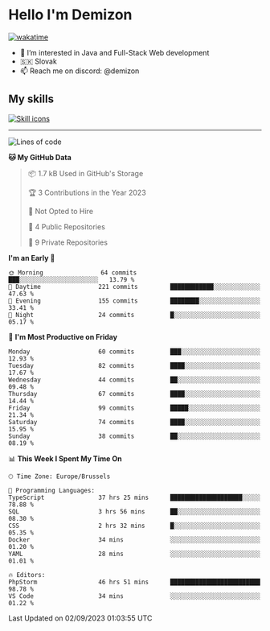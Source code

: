 # Hello I'm Demizon
[![wakatime](https://wakatime.com/badge/user/6ad1949f-d6d7-44f9-9eee-c35e54cc499b.svg)](https://wakatime.com/@6ad1949f-d6d7-44f9-9eee-c35e54cc499b)
- 👀 I’m interested in Java and Full-Stack Web development
- 🇸🇰 Slovak
- 📫 Reach me on discord: @demizon

## My skills
[![Skill icons](https://skillicons.dev/icons?i=java,js,ts,html,css,react,nextjs,tailwind,supabase,py,git,docker,linux,mysql,postgres,mongo&theme=dark)](https://github.com/Demizon3433)

---

<!--START_SECTION:waka-->
![Lines of code](https://img.shields.io/badge/From%20Hello%20World%20I%27ve%20Written-87.4%20thousand%20lines%20of%20code-blue)

**🐱 My GitHub Data** 

> 📦 1.7 kB Used in GitHub's Storage 
 > 
> 🏆 3 Contributions in the Year 2023
 > 
> 🚫 Not Opted to Hire
 > 
> 📜 4 Public Repositories 
 > 
> 🔑 9 Private Repositories 
 > 
**I'm an Early 🐤** 

```text
🌞 Morning                64 commits          ███░░░░░░░░░░░░░░░░░░░░░░   13.79 % 
🌆 Daytime                221 commits         ████████████░░░░░░░░░░░░░   47.63 % 
🌃 Evening                155 commits         ████████░░░░░░░░░░░░░░░░░   33.41 % 
🌙 Night                  24 commits          █░░░░░░░░░░░░░░░░░░░░░░░░   05.17 % 
```
📅 **I'm Most Productive on Friday** 

```text
Monday                   60 commits          ███░░░░░░░░░░░░░░░░░░░░░░   12.93 % 
Tuesday                  82 commits          ████░░░░░░░░░░░░░░░░░░░░░   17.67 % 
Wednesday                44 commits          ██░░░░░░░░░░░░░░░░░░░░░░░   09.48 % 
Thursday                 67 commits          ████░░░░░░░░░░░░░░░░░░░░░   14.44 % 
Friday                   99 commits          █████░░░░░░░░░░░░░░░░░░░░   21.34 % 
Saturday                 74 commits          ████░░░░░░░░░░░░░░░░░░░░░   15.95 % 
Sunday                   38 commits          ██░░░░░░░░░░░░░░░░░░░░░░░   08.19 % 
```


📊 **This Week I Spent My Time On** 

```text
🕑︎ Time Zone: Europe/Brussels

💬 Programming Languages: 
TypeScript               37 hrs 25 mins      ████████████████████░░░░░   78.88 % 
SQL                      3 hrs 56 mins       ██░░░░░░░░░░░░░░░░░░░░░░░   08.30 % 
CSS                      2 hrs 32 mins       █░░░░░░░░░░░░░░░░░░░░░░░░   05.35 % 
Docker                   34 mins             ░░░░░░░░░░░░░░░░░░░░░░░░░   01.20 % 
YAML                     28 mins             ░░░░░░░░░░░░░░░░░░░░░░░░░   01.01 % 

🔥 Editors: 
PhpStorm                 46 hrs 51 mins      █████████████████████████   98.78 % 
VS Code                  34 mins             ░░░░░░░░░░░░░░░░░░░░░░░░░   01.22 % 
```


 Last Updated on 02/09/2023 01:03:55 UTC
<!--END_SECTION:waka-->
